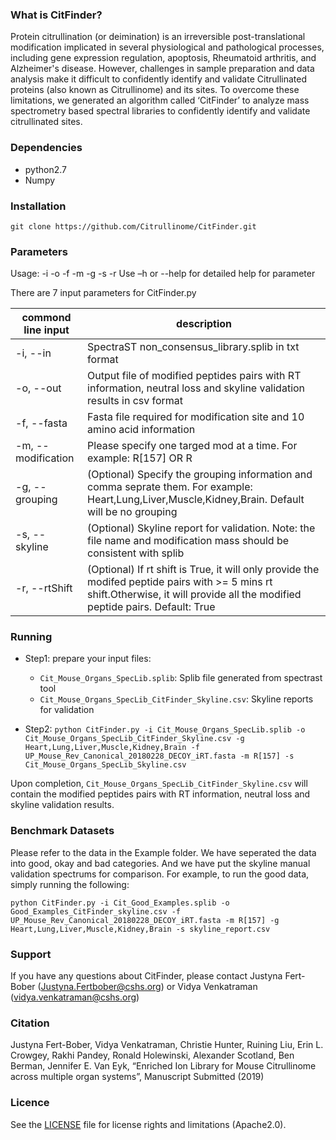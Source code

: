 ### What is CitFinder?

Protein citrullination (or deimination) is an irreversible post-translational modification implicated in several physiological and pathological processes, including gene expression regulation, apoptosis, Rheumatoid arthritis, and Alzheimer's disease. However, challenges in sample preparation and data analysis make it difficult to confidently identify and validate Citrullinated proteins (also known as Citrullinome) and its sites. To overcome these limitations, we generated an algorithm called ‘CitFinder’ to analyze mass spectrometry based spectral libraries to confidently identify and validate citrullinated sites. 

### Dependencies
* python2.7
* Numpy

### Installation
```
git clone https://github.com/Citrullinome/CitFinder.git
```

### Parameters

Usage: -i -o -f -m -g -s -r
Use –h or --help for detailed help for parameter

There are 7 input parameters for CitFinder.py

commond line input	| description
--------------------| ------------
-i, --in	| SpectraST non_consensus_library.splib in txt format
-o, --out	|  Output file of modified peptides pairs with RT information, neutral loss and skyline validation results in csv format
-f, --fasta		| Fasta file required for modification site and 10 amino acid information
-m, --modification	| Please specify one targed mod at a time. For example: R[157] OR R
-g, --grouping	| (Optional) Specify the grouping information and comma seprate them. For example: Heart,Lung,Liver,Muscle,Kidney,Brain. Default will be no grouping
-s, --skyline	| (Optional) Skyline report for validation. Note: the file name and modification mass should be consistent with splib
-r, --rtShift	| (Optional) If rt shift is True, it will only provide the modifed peptide pairs with >= 5 mins rt shift.Otherwise, it will provide all the modified peptide pairs. Default: True

### Running
* Step1: prepare your input files:

  * ```Cit_Mouse_Organs_SpecLib.splib```: Splib file generated from spectrast tool
  * ```Cit_Mouse_Organs_SpecLib_CitFinder_Skyline.csv```: Skyline reports for validation

* Step2: ```python CitFinder.py -i Cit_Mouse_Organs_SpecLib.splib -o Cit_Mouse_Organs_SpecLib_CitFinder_Skyline.csv -g Heart,Lung,Liver,Muscle,Kidney,Brain -f UP_Mouse_Rev_Canonical_20180228_DECOY_iRT.fasta -m R[157] -s Cit_Mouse_Organs_SpecLib_Skyline.csv```

Upon completion, ```Cit_Mouse_Organs_SpecLib_CitFinder_Skyline.csv``` will contain the modified peptides pairs with RT information, neutral loss and skyline validation results.

### Benchmark Datasets
Please refer to the data in the Example folder. We have seperated the data into good, okay and bad categories. And we have put the skyline manual validation spectrums for comparison. For example, to run the good data, simply running the following:
```
python CitFinder.py -i Cit_Good_Examples.splib -o Good_Examples_CitFinder_skyline.csv -f UP_Mouse_Rev_Canonical_20180228_DECOY_iRT.fasta -m R[157] -g Heart,Lung,Liver,Muscle,Kidney,Brain -s skyline_report.csv
```

### Support
If you have any questions about CitFinder, please contact Justyna Fert-Bober (Justyna.Fertbober@cshs.org) or Vidya Venkatraman (vidya.venkatraman@cshs.org)

### Citation
Justyna Fert-Bober, Vidya Venkatraman, Christie Hunter, Ruining Liu, Erin L. Crowgey, Rakhi Pandey, Ronald Holewinski, Alexander Scotland, Ben Berman, Jennifer E. Van Eyk, “Enriched Ion Library for Mouse Citrullinome across multiple organ systems”, Manuscript Submitted (2019)

### Licence
See the [LICENSE](./LICENSE) file for license rights and limitations (Apache2.0).

